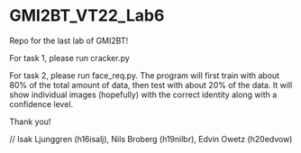 # GMI2BT_VT22_Lab6
Repo for the last lab of GMI2BT!

For task 1, please run cracker.py

For task 2, please run face_req.py.
The program will first train with about 80% of the total amount of data, then test with about 20% of the data.
It will show individual images (hopefully) with the correct identity along with a confidence level.

Thank you!

// Isak Ljunggren (h16isalj), Nils Broberg (h19nilbr), Edvin Owetz (h20edvow)